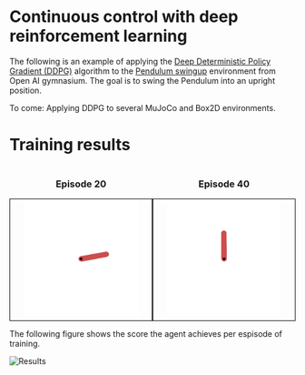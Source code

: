 # Continuous control with deep reinforcement learning
The following is an example of applying the [Deep Deterministic Policy Gradient (DDPG)](https://arxiv.org/pdf/1509.02971.pdf) algorithm to the [Pendulum swingup](https://www.gymlibrary.dev/environments/classic_control/pendulum/) environment from Open AI gymnasium. The goal is to swing the Pendulum into an upright position.

To come: Applying DDPG to several MuJoCo and Box2D environments. 

# Training results

<div style="display: flex;">

  <div style="flex: 1; text-align: center;">
    <h3>Episode 20</h3>
    <div style="border: 1px solid black; padding: 5px;">
      <img src="Pendulum_results/run20.gif" alt="Image 1" style="max-width: 100%; width: 200px;">
    </div>
  </div>

  <div style="flex: 1; text-align: center;">
    <h3>Episode 40</h3>
    <div style="border: 1px solid black; padding: 5px;">
      <img src="Pendulum_results/run40.gif" alt="Image 2" style="max-width: 100%; width: 200px;">
    </div>
  </div>

</div>

The following figure shows the score the agent achieves per espisode of training.

![Results](https://github.com/MattZackey/Deep-Deterministic-Policy-Gradient/blob/main/Training%20results.png?raw=true) 
